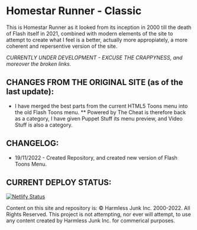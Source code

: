 # Homestar Runner - Classic

This is Homestar Runner as it looked from its inception in 2000 till the death of Flash itself in 2021, combined with modern elements of the site to attempt to create what I feel is a better, actually more appropiately, a more coherent and repersentive version of the site.

*CURRENTLY UNDER DEVELOPMENT - EXCUSE THE CRAPPYNESS, and moreover the broken links.*

## CHANGES FROM THE ORIGINAL SITE (as of the last update):

* I have merged the best parts from the current HTML5 Toons menu into the old Flash Toons menu.
** Powered by The Cheat is therefore back as a category, I have given Puppet Stuff its menu preview, and Video Stuff is also a category.

## CHANGELOG:

* 19/11/2022 - Created Repository, and created new version of Flash Toons Menu.

## CURRENT DEPLOY STATUS:

[![Netlify Status](https://api.netlify.com/api/v1/badges/4863723a-37c0-45b8-abb9-d9e7d847646d/deploy-status)](https://app.netlify.com/sites/classichomestarrunner/deploys)

Content on this site and repository is: &copy; Harmless Junk Inc. 2000-2022. All Rights Reserved. This project is not attempting, nor ever will attempt, to use any content created by Harmless Junk Inc. for commerical purposes.
